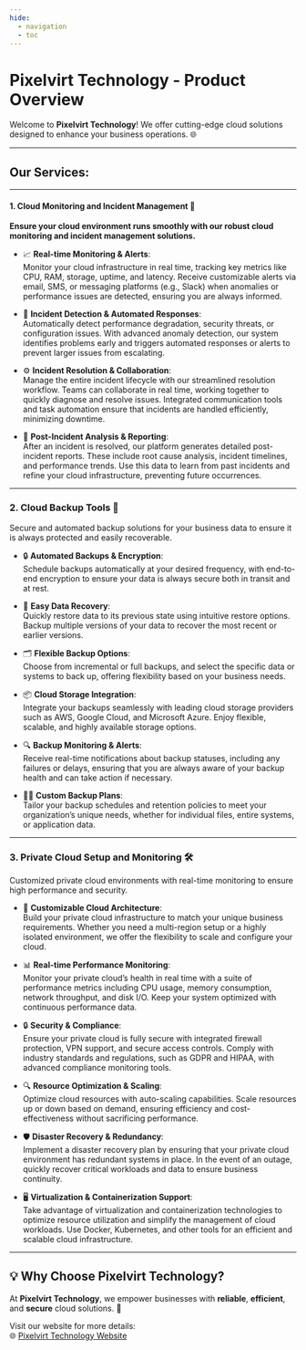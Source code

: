 ```yaml
---
hide:
  - navigation
  - toc
---
```



# Pixelvirt Technology - Product Overview 

Welcome to **Pixelvirt Technology**! We offer cutting-edge cloud solutions designed to enhance your business operations. 🌐

---
##  Our Services:  
---

#### 1. **Cloud Monitoring and Incident Management** 📡  
**Ensure your cloud environment runs smoothly with our robust cloud monitoring and incident management solutions.**  

- 📈 **Real-time Monitoring & Alerts**:  
  Monitor your cloud infrastructure in real time, tracking key metrics like CPU, RAM, storage, uptime, and latency. Receive customizable alerts via email, SMS, or messaging platforms (e.g., Slack) when anomalies or performance issues are detected, ensuring you are always informed.

- 🛑 **Incident Detection & Automated Responses**:  
  Automatically detect performance degradation, security threats, or configuration issues. With advanced anomaly detection, our system identifies problems early and triggers automated responses or alerts to prevent larger issues from escalating.

- ⚙️ **Incident Resolution & Collaboration**:  
  Manage the entire incident lifecycle with our streamlined resolution workflow. Teams can collaborate in real time, working together to quickly diagnose and resolve issues. Integrated communication tools and task automation ensure that incidents are handled efficiently, minimizing downtime.

- 🔄 **Post-Incident Analysis & Reporting**:  
  After an incident is resolved, our platform generates detailed post-incident reports. These include root cause analysis, incident timelines, and performance trends. Use this data to learn from past incidents and refine your cloud infrastructure, preventing future occurrences.

---

### 2. **Cloud Backup Tools** 💾  
Secure and automated backup solutions for your business data to ensure it is always protected and easily recoverable.  

- 🔒 **Automated Backups & Encryption**:  
  Schedule backups automatically at your desired frequency, with end-to-end encryption to ensure your data is always secure both in transit and at rest.

- 🔄 **Easy Data Recovery**:  
  Quickly restore data to its previous state using intuitive restore options. Backup multiple versions of your data to recover the most recent or earlier versions.

- 🗂️ **Flexible Backup Options**:  
  Choose from incremental or full backups, and select the specific data or systems to back up, offering flexibility based on your business needs.

- 📦 **Cloud Storage Integration**:  
  Integrate your backups seamlessly with leading cloud storage providers such as AWS, Google Cloud, and Microsoft Azure. Enjoy flexible, scalable, and highly available storage options.

- 🔍 **Backup Monitoring & Alerts**:  
  Receive real-time notifications about backup statuses, including any failures or delays, ensuring that you are always aware of your backup health and can take action if necessary.

- 🧑‍💼 **Custom Backup Plans**:  
  Tailor your backup schedules and retention policies to meet your organization’s unique needs, whether for individual files, entire systems, or application data.

---

### 3. **Private Cloud Setup and Monitoring** 🛠️  
Customized private cloud environments with real-time monitoring to ensure high performance and security.

- 🔧 **Customizable Cloud Architecture**:  
  Build your private cloud infrastructure to match your unique business requirements. Whether you need a multi-region setup or a highly isolated environment, we offer the flexibility to scale and configure your cloud.

- 📊 **Real-time Performance Monitoring**:  
  Monitor your private cloud’s health in real time with a suite of performance metrics including CPU usage, memory consumption, network throughput, and disk I/O. Keep your system optimized with continuous performance data.

- 🔒 **Security & Compliance**:  
  Ensure your private cloud is fully secure with integrated firewall protection, VPN support, and secure access controls. Comply with industry standards and regulations, such as GDPR and HIPAA, with advanced compliance monitoring tools.

- 🔍 **Resource Optimization & Scaling**:  
  Optimize cloud resources with auto-scaling capabilities. Scale resources up or down based on demand, ensuring efficiency and cost-effectiveness without sacrificing performance.

- 🛡️ **Disaster Recovery & Redundancy**:  
  Implement a disaster recovery plan by ensuring that your private cloud environment has redundant systems in place. In the event of an outage, quickly recover critical workloads and data to ensure business continuity.

- 🖥️ **Virtualization & Containerization Support**:  
  Take advantage of virtualization and containerization technologies to optimize resource utilization and simplify the management of cloud workloads. Use Docker, Kubernetes, and other tools for an efficient and scalable cloud infrastructure.

---

## 💡 Why Choose Pixelvirt Technology?

At **Pixelvirt Technology**, we empower businesses with **reliable**, **efficient**, and **secure** cloud solutions. 💼  

Visit our website for more details:  
🌐 [Pixelvirt Technology Website](https://www.pixelvirttechnology.com)

